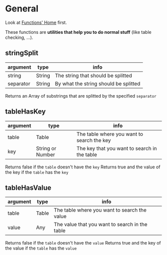 # General

Look at [Functions' Home](index.md#general) first.

These functions are **utilities that help you to do normal stuff** (like table checking, ...).

## stringSplit

| argument  | type   | info                                  |
| --------- | ------ | ------------------------------------- |
| string    | String | The string that should be splitted    |
| separator | String | By what the string should be splitted |

Returns an Array of substrings that are splitted by the specified `separator`

## tableHasKey

| argument | type             | info                                         |
| -------- | ---------------- | -------------------------------------------- |
| table    | Table            | The table where you want  to search the key  |
| key      | String or Number | The key that you want to search in the table |

Returns false if the `table` doesn't have the `key`
Returns true and the value of the key if the `table` has the `key`

## tableHasValue

| argument | type  | info                                           |
| -------- | ----- | ---------------------------------------------- |
| table    | Table | The table where you want to search the value   |
| value    | Any   | The value that you want to search in the table |

Returns false if the `table` doesn't have the `value`
Returns true and the key of the value if the `table` has the `value`
